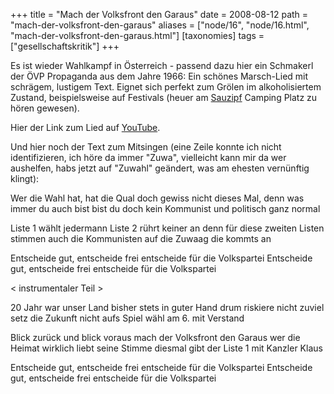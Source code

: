 +++
title = "Mach der Volksfront den Garaus"
date = 2008-08-12
path = "mach-der-volksfront-den-garaus"
aliases = ["node/16", "node/16.html", "mach-der-volksfront-den-garaus.html"]
[taxonomies]
tags = ["gesellschaftskritik"]
+++

Es ist wieder Wahlkampf in Österreich - passend dazu hier ein Schmakerl der ÖVP Propaganda aus dem Jahre 1966: Ein schönes Marsch-Lied mit schrägem, lustigem Text. Eignet sich perfekt zum Grölen im alkoholisiertem Zustand, beispielsweise auf Festivals (heuer am <a title="Sauzipf Rocks" href="http://www.sauzipfrocks.com" target="_blank">Sauzip</a><a title="Sauzipf Rocks" href="http://www.sauzipfrocks.com" target="_blank">f</a> Camping Platz zu hören gewesen).

Hier der Link zum Lied auf <a title="ÖVP Wahkampfsong 1966" href="https://www.youtube.com/watch?v=CMwTxJ3KpHg" target="_blank">YouTube</a>.

<!-- more -->

Und hier noch der Text zum Mitsingen (eine Zeile konnte ich nicht identifizieren, ich höre da immer "Zuwa", vielleicht kann mir da wer aushelfen, habs jetzt auf "Zuwahl" geändert, was am ehesten vernünftig klingt):

Wer die Wahl hat, hat die Qual
doch gewiss nicht dieses Mal,
denn was immer du auch bist
bist du doch kein Kommunist
und politisch ganz normal

Liste 1 wählt jedermann
Liste 2 rührt keiner an
denn für diese zweiten Listen
stimmen auch die Kommunisten
auf die Zuwaag die kommts an

Entscheide gut, entscheide frei
entscheide für die Volkspartei
Entscheide gut, entscheide frei
entscheide für die Volkspartei

&lt; instrumentaler Teil &gt;

20 Jahr war unser Land
bisher stets in guter Hand
drum riskiere nicht zuviel
setz die Zukunft nicht aufs Spiel
wähl am 6. mit Verstand

Blick zurück und blick voraus
mach der Volksfront den Garaus
wer die Heimat wirklich liebt
seine Stimme diesmal gibt
der Liste 1 mit Kanzler Klaus

Entscheide gut, entscheide frei
entscheide für die Volkspartei
Entscheide gut, entscheide frei
entscheide für die Volkspartei
